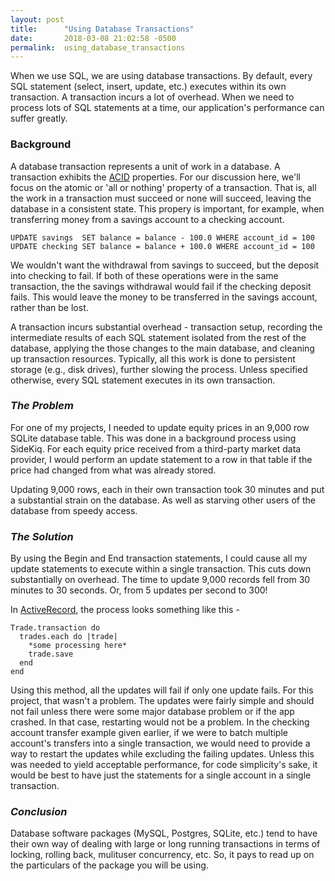 ```yaml
---
layout: post
title:      "Using Database Transactions"
date:       2018-03-08 21:02:58 -0500
permalink:  using_database_transactions
---
```



When we use SQL, we are using database transactions. By default, every SQL statement (select, insert, update, etc.) executes within its own transaction. A transaction incurs a lot of overhead. When we need to process lots of SQL statements at a time, our application's performance can suffer greatly.
### Background
A database transaction represents a unit of work in a database. A transaction exhibits the [ACID](https://en.wikipedia.org/wiki/ACID) properties. For our discussion here, we'll focus on the atomic or 'all or nothing' property of a transaction. That is, all the work in a transaction must succeed or none will succeed, leaving the database in a consistent state. This propery is important, for example, when transferring money from a savings account to a checking account. 
```
UPDATE savings  SET balance = balance - 100.0 WHERE account_id = 100
UPDATE checking SET balance = balance + 100.0 WHERE account_id = 100
```
We wouldn't want the withdrawal from savings to succeed, but the deposit into checking to fail. If both of these operations were in the same transaction, the the savings withdrawal would fail if the checking deposit fails. This would leave the money to be transferred in the savings account, rather than be lost.

A transaction incurs substantial overhead - transaction setup, recording the intermediate results of each SQL statement isolated from the rest of the database, applying the those changes to the main database, and cleaning up transaction resources. Typically, all this work is done to persistent storage (e.g., disk drives), further slowing the process. Unless specified otherwise, every SQL statement executes in its own transaction.
### *The Problem*
For one of my projects, I needed to update equity prices in an 9,000 row SQLite database table. This was done in a background process using SideKiq. For each equity price received from a third-party market data provider, I would perform an update statement to a row in that table if the price had changed from what was already stored.

Updating 9,000 rows, each in their own transaction took 30 minutes and put a substantial strain on the database. As well as starving other users of the database from speedy access.
### *The Solution*
By using the Begin and End transaction statements, I could cause all my update statements to execute within a single transaction. This cuts down substantially on overhead. The time to update 9,000 records fell from 30 minutes to 30 seconds. Or, from 5 updates per second to 300!

In [ActiveRecord](http://api.rubyonrails.org/v5.0/classes/ActiveRecord/Transactions/ClassMethods.html), the process looks something like this -

```
Trade.transaction do
  trades.each do |trade|
    *some processing here*
	trade.save
  end
end
```

Using this method, all the updates will fail if only one update fails.  For this project, that wasn't a problem. The updates were fairly simple and should not fail unless there were some major database problem or if the app crashed. In that case, restarting would not be a problem. In the checking account transfer example given earlier, if we were to batch multiple account's transfers into a single transaction, we would need to provide a way to restart the updates while excluding the failing updates. Unless this was needed to yield acceptable performance, for code simplicity's sake, it would be best to have just the statements for a single account in a single transaction.
### *Conclusion*
Database software packages (MySQL, Postgres, SQLite, etc.) tend to have their own way of dealing with large or long running transactions in terms of locking, rolling back, mulituser concurrency, etc. So, it pays to read up on the particulars of the package you will be using.

